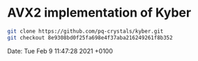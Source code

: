 # AVX2 implementation of Kyber

```bash 
git clone https://github.com/pq-crystals/kyber.git
git checkout 8e9308bd0f25fa698e4f37aba216249261f8b352
```

Date:   Tue Feb 9 11:47:28 2021 +0100